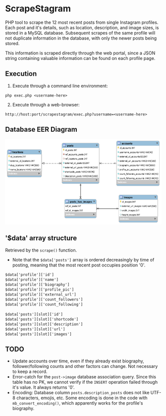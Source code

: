 # ScrapeStagram

PHP tool to scrape the 12 most recent posts from single Instagram profiles. Each post and it's details, such as location, description, and image sizes, is stored in a MySQL database. Subsequent scrapes of the same profile will not duplicate information in the database, with only the newer posts being stored.

This information is scraped directly through the web portal, since a JSON string containing valuable information can be found on each profile page.

## Execution

1. Execute through a command line environment:

```
php exec.php <username-here>
```

2. Execute through a web-browser:

```
http://host:port/scrapestagram/exec.php?username=<username-here>
```

## Database EER Diagram

![](database\db-scrapestagram.png)

## '$data' array structure

Retrieved by the `scrape()` function.

* Note that the `$data['posts']` array is ordered decreasingly by time of posting, meaning that the most recent post occupies position '0'.

```
$data['profile']['id']
$data['profile']['name']
$data['profile']['biography']
$data['profile']['profile_pic']
$data['profile']['external_url']
$data['profile']['count_followers']
$data['profile']['count_following']

$data['posts'][slot]['id']
$data['posts'][slot]['shortcode']
$data['posts'][slot]['description']
$data['posts'][slot]['url']
$data['posts'][slot]['images']
```

## TODO

* Update accounts over time, even if they already exist biography, follower/following counts and other factors can change. Not necessary to keep a record.
* Error-catch for the `post->image` database association query. Since this table has no PK, we cannot verify if the `INSERT` operation failed through it's value. It always returns '0'.
* Encoding: Database column `posts.description_posts` does not like UTF-8 characters, emojis, etc. Some encoding is done in the code with `mb_convert_encoding()`, which apparently works for the profile's biography.